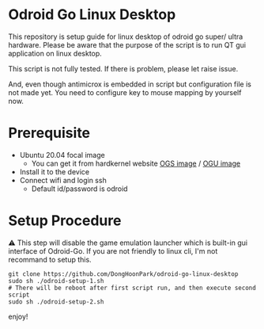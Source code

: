 # Odroid Go Linux Desktop

This repository is setup guide for linux desktop of odroid go super/ ultra hardware.
Please be aware that the purpose of the script is to run QT gui application on linux desktop.

This script is not fully tested. If there is problem, please let raise issue.

And, even though antimicrox is embedded in script but configuration file is not made yet. You need to configure key to mouse mapping by yourself now. 

# Prerequisite
- Ubuntu 20.04 focal image
  - You can get it from hardkernel website [OGS image](https://wiki.odroid.com/odroid_go_advance/make_sd_card) / [OGU image](https://wiki.odroid.com/odroid_go_ultra/getting_started/installing_os_image)
- Install it to the device
- Connect wifi and login ssh
  - Default id/password is odroid

# Setup Procedure

:warning: This step will disable the game emulation launcher which is built-in gui interface of Odroid-Go. If you are not friendly to linux cli, I'm not recommand to setup this.

```
git clone https://github.com/DongHoonPark/odroid-go-linux-desktop
sudo sh ./odroid-setup-1.sh
# There will be reboot after first script run, and then execute second script
sudo sh ./odroid-setup-2.sh
```

enjoy!



